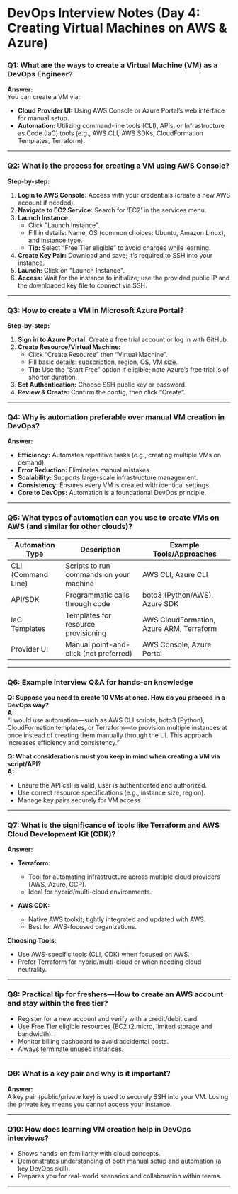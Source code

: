 # DevOps Interview Notes (Day 4: Creating Virtual Machines on AWS & Azure)

### Q1: What are the ways to create a Virtual Machine (VM) as a DevOps Engineer?

**Answer:**  
You can create a VM via:

- **Cloud Provider UI:** Using AWS Console or Azure Portal’s web interface for manual setup.  
- **Automation:** Utilizing command-line tools (CLI), APIs, or Infrastructure as Code (IaC) tools (e.g., AWS CLI, AWS SDKs, CloudFormation Templates, Terraform).

---

### Q2: What is the process for creating a VM using AWS Console?

**Step-by-step:**

1. **Login to AWS Console:** Access with your credentials (create a new AWS account if needed).  
2. **Navigate to EC2 Service:** Search for ‘EC2’ in the services menu.  
3. **Launch Instance:**  
   - Click "Launch Instance".  
   - Fill in details: Name, OS (common choices: Ubuntu, Amazon Linux), and instance type.  
   - **Tip:** Select “Free Tier eligible” to avoid charges while learning.  
4. **Create Key Pair:** Download and save; it’s required to SSH into your instance.  
5. **Launch:** Click on "Launch Instance".  
6. **Access:** Wait for the instance to initialize; use the provided public IP and the downloaded key file to connect via SSH.

---

### Q3: How to create a VM in Microsoft Azure Portal?

**Step-by-step:**

1. **Sign in to Azure Portal:** Create a free trial account or log in with GitHub.  
2. **Create Resource/Virtual Machine:**  
   - Click “Create Resource” then “Virtual Machine”.  
   - Fill basic details: subscription, region, OS, VM size.  
   - **Tip:** Use the “Start Free” option if eligible; note Azure’s free trial is of shorter duration.  
3. **Set Authentication:** Choose SSH public key or password.  
4. **Review & Create:** Confirm the config, then click “Create”.

---

### Q4: Why is automation preferable over manual VM creation in DevOps?

**Answer:**

- **Efficiency:** Automates repetitive tasks (e.g., creating multiple VMs on demand).  
- **Error Reduction:** Eliminates manual mistakes.  
- **Scalability:** Supports large-scale infrastructure management.  
- **Consistency:** Ensures every VM is created with identical settings.  
- **Core to DevOps:** Automation is a foundational DevOps principle.

---

### Q5: What types of automation can you use to create VMs on AWS (and similar for other clouds)?

| Automation Type | Description                           | Example Tools/Approaches                     |
|------------------|----------------------------------------|-----------------------------------------------|
| CLI (Command Line) | Scripts to run commands on your machine | AWS CLI, Azure CLI                            |
| API/SDK           | Programmatic calls through code        | boto3 (Python/AWS), Azure SDK                 |
| IaC Templates     | Templates for resource provisioning    | AWS CloudFormation, Azure ARM, Terraform     |
| Provider UI       | Manual point-and-click (not preferred) | AWS Console, Azure Portal                    |

---

### Q6: Example interview Q&A for hands-on knowledge

**Q: Suppose you need to create 10 VMs at once. How do you proceed in a DevOps way?**  
**A:**  
“I would use automation—such as AWS CLI scripts, boto3 (Python), CloudFormation templates, or Terraform—to provision multiple instances at once instead of creating them manually through the UI. This approach increases efficiency and consistency.”

**Q: What considerations must you keep in mind when creating a VM via script/API?**  
**A:**

- Ensure the API call is valid, user is authenticated and authorized.  
- Use correct resource specifications (e.g., instance size, region).  
- Manage key pairs securely for VM access.

---

### Q7: What is the significance of tools like Terraform and AWS Cloud Development Kit (CDK)?

**Answer:**

- **Terraform:**  
  - Tool for automating infrastructure across multiple cloud providers (AWS, Azure, GCP).  
  - Ideal for hybrid/multi-cloud environments.

- **AWS CDK:**  
  - Native AWS toolkit; tightly integrated and updated with AWS.  
  - Best for AWS-focused organizations.

**Choosing Tools:**

- Use AWS-specific tools (CLI, CDK) when focused on AWS.  
- Prefer Terraform for hybrid/multi-cloud or when needing cloud neutrality.

---

### Q8: Practical tip for freshers—How to create an AWS account and stay within the free tier?

- Register for a new account and verify with a credit/debit card.  
- Use Free Tier eligible resources (EC2 t2.micro, limited storage and bandwidth).  
- Monitor billing dashboard to avoid accidental costs.  
- Always terminate unused instances.

---

### Q9: What is a key pair and why is it important?

**Answer:**  
A key pair (public/private key) is used to securely SSH into your VM. Losing the private key means you cannot access your instance.

---

### Q10: How does learning VM creation help in DevOps interviews?

- Shows hands-on familiarity with cloud concepts.  
- Demonstrates understanding of both manual setup and automation (a key DevOps skill).  
- Prepares you for real-world scenarios and collaboration within teams.

---
